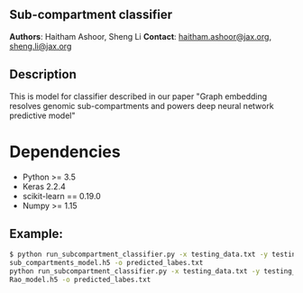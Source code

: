 **Sub-compartment classifier**
--------------

**Authors**: Haitham Ashoor, Sheng Li  **Contact**: haitham.ashoor@jax.org, sheng.li@jax.org


## Description
This is model for classifier described in our paper "Graph embedding resolves genomic sub-compartments
 and powers deep neural network predictive model"
 
 
 # Dependencies
 * Python >= 3.5
 * Keras 2.2.4
 * scikit-learn == 0.19.0
 * Numpy >= 1.15
 
 
## Example:
```sh
$ python run_subcompartment_classifier.py -x testing_data.txt -y testing_labels.txt -s sub_compartments_model.json -w 
sub_compartments_model.h5 -o predicted_labes.txt
python run_subcompartment_classifier.py -x testing_data.txt -y testing_labels.txt -s Rao_model.json -w
Rao_model.h5 -o predicted_labes.txt
```

 
